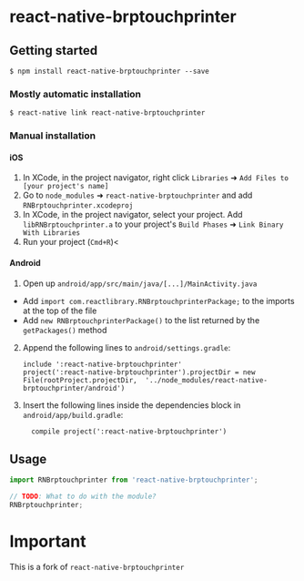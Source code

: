# react-native-brptouchprinter

## Getting started

`$ npm install react-native-brptouchprinter --save`

### Mostly automatic installation

`$ react-native link react-native-brptouchprinter`

### Manual installation


#### iOS

1. In XCode, in the project navigator, right click `Libraries` ➜ `Add Files to [your project's name]`
2. Go to `node_modules` ➜ `react-native-brptouchprinter` and add `RNBrptouchprinter.xcodeproj`
3. In XCode, in the project navigator, select your project. Add `libRNBrptouchprinter.a` to your project's `Build Phases` ➜ `Link Binary With Libraries`
4. Run your project (`Cmd+R`)<

#### Android

1. Open up `android/app/src/main/java/[...]/MainActivity.java`
  - Add `import com.reactlibrary.RNBrptouchprinterPackage;` to the imports at the top of the file
  - Add `new RNBrptouchprinterPackage()` to the list returned by the `getPackages()` method
2. Append the following lines to `android/settings.gradle`:
  	```
  	include ':react-native-brptouchprinter'
  	project(':react-native-brptouchprinter').projectDir = new File(rootProject.projectDir, 	'../node_modules/react-native-brptouchprinter/android')
  	```
3. Insert the following lines inside the dependencies block in `android/app/build.gradle`:
  	```
      compile project(':react-native-brptouchprinter')
  	```


## Usage
```javascript
import RNBrptouchprinter from 'react-native-brptouchprinter';

// TODO: What to do with the module?
RNBrptouchprinter;
```

# Important
This is a fork of `react-native-brptouchprinter`
